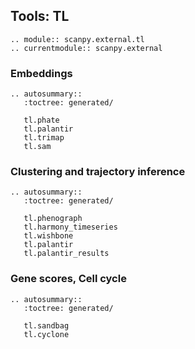 ## Tools: TL

```{eval-rst}
.. module:: scanpy.external.tl
.. currentmodule:: scanpy.external
```

### Embeddings

```{eval-rst}
.. autosummary::
   :toctree: generated/

   tl.phate
   tl.palantir
   tl.trimap
   tl.sam
```

### Clustering and trajectory inference

```{eval-rst}
.. autosummary::
   :toctree: generated/

   tl.phenograph
   tl.harmony_timeseries
   tl.wishbone
   tl.palantir
   tl.palantir_results
```

### Gene scores, Cell cycle

```{eval-rst}
.. autosummary::
   :toctree: generated/

   tl.sandbag
   tl.cyclone

```
